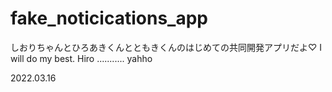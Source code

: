 # fake_noticications_app

しおりちゃんとひろあきくんとともきくんのはじめての共同開発アプリだよ♡
I will do my best. Hiro ........... yahho

2022.03.16 
